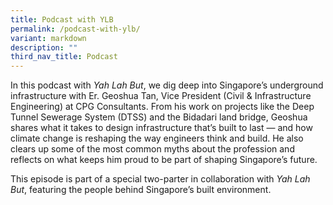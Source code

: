 ```yaml
---
title: Podcast with YLB
permalink: /podcast-with-ylb/
variant: markdown
description: ""
third_nav_title: Podcast
---
```

<p>In this podcast with <em>Yah Lah But</em>, we dig deep into Singapore’s
underground infrastructure with Er. Geoshua Tan, Vice President (Civil
&amp; Infrastructure Engineering) at CPG Consultants. From his work on
projects like the Deep Tunnel Sewerage System (DTSS) and the Bidadari land
bridge, Geoshua shares what it takes to design infrastructure that’s built
to last — and how climate change is reshaping the way engineers think and
build. He also clears up some of the most common myths about the profession
and reflects on what keeps him proud to be part of shaping Singapore’s
future.</p>
<p>This episode is part of a special two-parter in collaboration with <em>Yah Lah But</em>,
featuring the people behind Singapore’s built environment.</p>